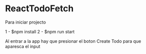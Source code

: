 # ReactTodoFetch

Para iniciar projecto 

  1 - $npm install
  2 - $npm run start


Al entrar a la app hay que presionar el boton Create Todo para que aparesca el input
